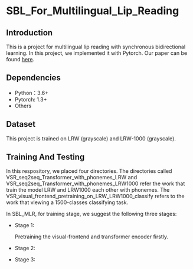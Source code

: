 # SBL_For_Multilingual_Lip_Reading
Introduction
----
This is a project for multilingual lip reading with synchronous bidirectional learning. In this project, we implemented it with Pytorch. Our paper can be found [here](https://arxiv.org/abs/2005.03846).

Dependencies
----
* Python：3.6+
* Pytorch: 1.3+
* Others

Dataset
----
This project is trained on LRW (grayscale) and LRW-1000 (grayscale).

Training And Testing
----
In this respository, we placed four directories. The directories called VSR_seq2seq_Transformer_with_phonemes_LRW and VSR_seq2seq_Transformer_with_phonemes_LRW1000 refer the work that train the model LRW and LRW1000 each other with phonemes. The VSR_visual_frontend_pretraining_on_LRW_LRW1000_classify refers to the work that viewing a 1500-classes classifying task. 

In SBL_MLR, for training stage, we suggest the following three stages:
* Stage 1:

    Pretraining the visual-frontend and transformer encoder firstly.

* Stage 2:
* Stage 3:
